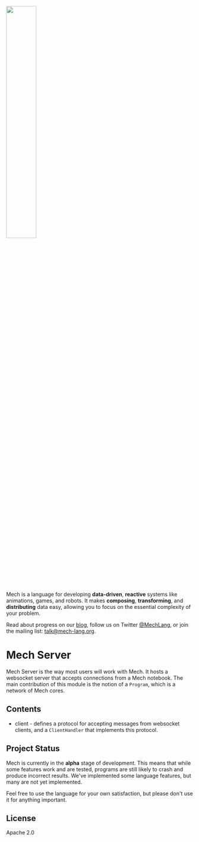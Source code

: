 <img width="40%" height="40%" src="https://mech-lang.org/img/logo.png">

Mech is a language for developing **data-driven**, **reactive** systems like animations, games, and robots. It makes **composing**, **transforming**, and **distributing** data easy, allowing you to focus on the essential complexity of your problem. 

Read about progress on our [blog](https://mech-lang.org/blog/), follow us on Twitter [@MechLang](https://twitter.com/MechLang), or join the mailing list: [talk@mech-lang.org](https://mech-lang.org/page/community/).

# Mech Server

Mech Server is the way most users will work with Mech. It hosts a websocket server that accepts connections from a Mech notebook. The main contribution of this module is the notion of a `Program`, which is a network of Mech cores.

## Contents

- client - defines a protocol for accepting messages from websocket clients, and a `ClientHandler` that implements this protocol.

## Project Status

Mech is currently in the **alpha** stage of development. This means that while some features work and are tested, programs are still likely to crash and produce incorrect results. We've implemented some language features, but many are not yet implemented.

Feel free to use the language for your own satisfaction, but please don't use it for anything important.

## License

Apache 2.0